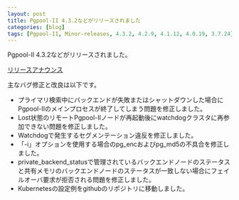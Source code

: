 ```yaml
---
layout: post
title: Pgpool-II 4.3.2などがリリースされました
categories: [blog]
tags: [Pgpool-II, Minor-releases, 4.3.2, 4.2.9, 4.1.12, 4.0.19, 3.7.24]
---
```

Pgpool-II 4.3.2などがリリースされました。

[リリースアナウンス](https://www.pgpool.net/mediawiki/jp/index.php/%E3%83%A1%E3%82%A4%E3%83%B3%E3%83%9A%E3%83%BC%E3%82%B8#Pgpool-II_4.3.2.2C_4.2.9.2C_4.1.12.2C_4.0.19.2C_3.7.24_.E3.81.8C.E3.83.AA.E3.83.AA.E3.83.BC.E3.82.B9.E3.81.95.E3.82.8C.E3.81.BE.E3.81.97.E3.81.9F_.282022.2F05.2F19.29)

主なバグ修正と改良は以下です。

- プライマリ検索中にバックエンドが失敗またはシャットダウンした場合にPgpool-IIのメインプロセスが終了してしまう問題を修正しました。
- Lost状態のリモートPgpool-IIノードが再起動後にwatchdogクラスタに再参加できない問題を修正しました。
- Watchdogで発生するセグメンテーション違反を修正しました。
- 「-i」オプションを使用する場合のpg_encおよびpg_md5の不具合を修正しました。
- private_backend_statusで管理されているバックエンドノードのステータスと共有メモリのバックエンドノードのステータスが一致しない場合にフェイルオーバ要求が拒否される問題を修正しました。
- Kubernetesの設定例をgithubのリポジトリに移動しました。
